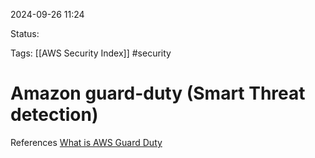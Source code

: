 2024-09-26 11:24

Status:

Tags:
[[AWS Security Index]]
#security

# Amazon guard-duty (Smart Threat detection)



References 
[What is AWS Guard Duty](https://docs.aws.amazon.com/guardduty/latest/ug/what-is-guardduty.html)